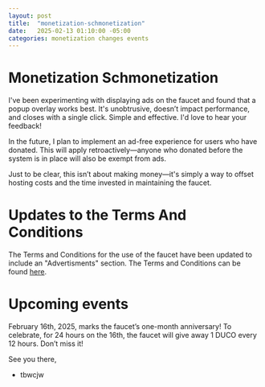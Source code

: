 ```yaml
---
layout: post
title:  "monetization-schmonetization"
date:   2025-02-13 01:10:00 -05:00
categories: monetization changes events 
---
```


# Monetization Schmonetization
I've been experimenting with displaying ads on the faucet and found that a popup overlay works best. It's unobtrusive, doesn’t impact performance, and closes with a single click. Simple and effective. I'd love to hear your feedback!

In the future, I plan to implement an ad-free experience for users who have donated. This will apply retroactively—anyone who donated before the system is in place will also be exempt from ads.

Just to be clear, this isn’t about making money—it's simply a way to offset hosting costs and the time invested in maintaining the faucet.

# Updates to the Terms And Conditions
The Terms and Conditions for the use of the faucet have been updated to include an "Advertisments" section. The Terms and Conditions can be found [here](https://faucet.tbwcjw.online/terms.html).

# Upcoming events
February 16th, 2025, marks the faucet’s one-month anniversary! To celebrate, for 24 hours on the 16th, the faucet will give away 1 DUCO every 12 hours. Don’t miss it!

See you there,
- tbwcjw
